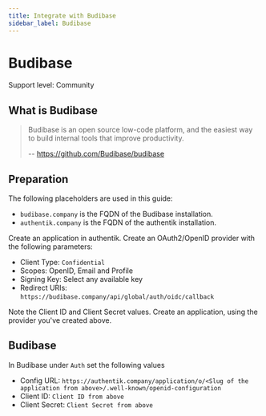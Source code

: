 ```yaml
---
title: Integrate with Budibase
sidebar_label: Budibase
---
```


# Budibase

<span class="badge badge--secondary">Support level: Community</span>

## What is Budibase

> Budibase is an open source low-code platform, and the easiest way to build internal tools that improve productivity.
>
> -- https://github.com/Budibase/budibase

## Preparation

The following placeholders are used in this guide:

- `budibase.company` is the FQDN of the Budibase installation.
- `authentik.company` is the FQDN of the authentik installation.

Create an application in authentik. Create an OAuth2/OpenID provider with the following parameters:

- Client Type: `Confidential`
- Scopes: OpenID, Email and Profile
- Signing Key: Select any available key
- Redirect URIs: `https://budibase.company/api/global/auth/oidc/callback`

Note the Client ID and Client Secret values. Create an application, using the provider you've created above.

## Budibase

In Budibase under `Auth` set the following values

- Config URL: `https://authentik.company/application/o/<Slug of the application from above>/.well-known/openid-configuration`
- Client ID: `Client ID from above`
- Client Secret: `Client Secret from above`
